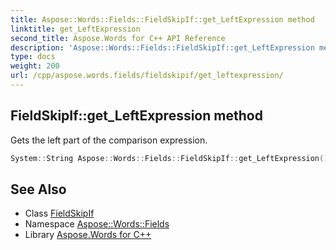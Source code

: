 ```yaml
---
title: Aspose::Words::Fields::FieldSkipIf::get_LeftExpression method
linktitle: get_LeftExpression
second_title: Aspose.Words for C++ API Reference
description: 'Aspose::Words::Fields::FieldSkipIf::get_LeftExpression method. Gets the left part of the comparison expression in C++.'
type: docs
weight: 200
url: /cpp/aspose.words.fields/fieldskipif/get_leftexpression/
---
```

## FieldSkipIf::get_LeftExpression method


Gets the left part of the comparison expression.

```cpp
System::String Aspose::Words::Fields::FieldSkipIf::get_LeftExpression()
```

## See Also

* Class [FieldSkipIf](../)
* Namespace [Aspose::Words::Fields](../../)
* Library [Aspose.Words for C++](../../../)
